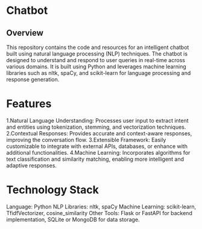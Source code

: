# Chatbot
## Overview
This repository contains the code and resources for an intelligent chatbot built using natural language processing (NLP) techniques. The chatbot is designed to understand and respond to user queries in real-time across various domains. It is built using Python and leverages machine learning libraries such as nltk, spaCy, and scikit-learn for language processing and response generation.

# Features
 1.Natural Language Understanding: Processes user input to extract intent and entities using tokenization, stemming, and vectorization techniques.
 2.Contextual Responses: Provides accurate and context-aware responses, improving the conversation flow.
 3.Extensible Framework: Easily customizable to integrate with external APIs, databases, or enhance with additional functionalities.
 4.Machine Learning: Incorporates algorithms for text classification and similarity matching, enabling more intelligent and adaptive responses.
# Technology Stack
Language: Python
NLP Libraries: nltk, spaCy
Machine Learning: scikit-learn, TfidfVectorizer, cosine_similarity
Other Tools: Flask or FastAPI for backend implementation, SQLite or MongoDB for data storage.
